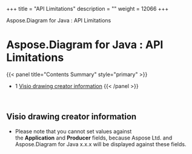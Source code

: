 +++
title = "API Limitations" 
description = "" 
weight = 12066 
+++

Aspose.Diagram for Java : API Limitations  

# Aspose.Diagram for Java : API Limitations


{{< panel title="Contents Summary" style="primary" >}}
*   1 [Visio drawing creator information](#APILimitations-Visiodrawingcreatorinformation)
{{< /panel >}}
 

 

## Visio drawing creator information

*   Please note that you cannot set values against the **Application** and **Producer** fields, because Aspose Ltd. and Aspose.Diagram for Java x.x.x will be displayed against these fields.

